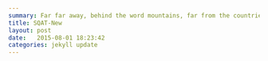 ```yaml
---
summary: Far far away, behind the word mountains, far from the countries Vokalia and Consonantia, there live the blind texts
title: SQAT-New
layout: post
date:   2015-08-01 18:23:42
categories: jekyll update
---
```

